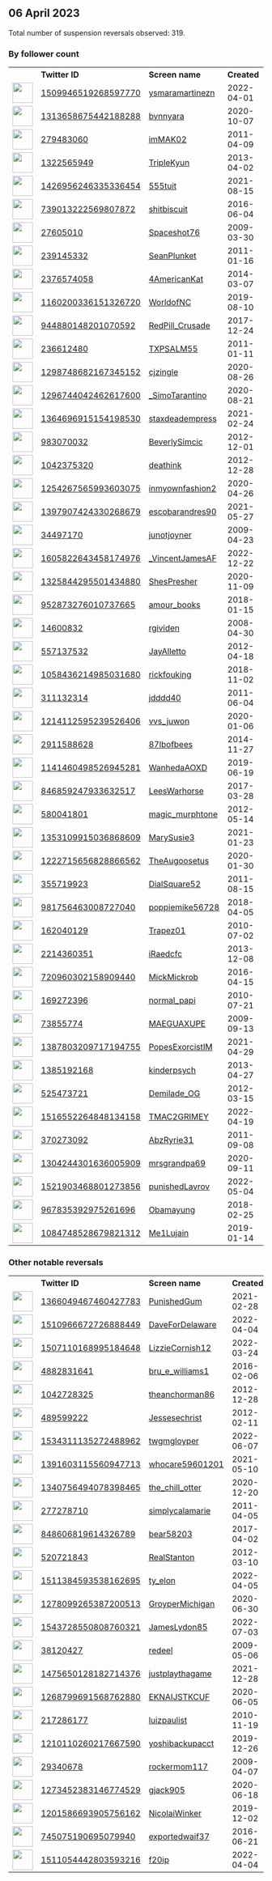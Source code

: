 
## 06 April 2023
Total number of suspension reversals observed: 319.

### By follower count
<table><tr><th></th><th align="left">Twitter ID</th><th align="left">Screen name</th>
<th align="left">Created</th><th align="left">Status</th><th align="left">Suspended</th><th align="left">Followers</th>
<tr><td><a href="https://pbs.twimg.com/profile_images/1643829537522823168/ggzCOh-b_normal.jpg"><img src="https://pbs.twimg.com/profile_images/1643829537522823168/ggzCOh-b_normal.jpg" width="40px" height="40px" align="center"/></a></td><td><a href="https://twitter.com/intent/user?user_id=1509946519268597770">1509946519268597770</a></td><td><a href="https://twitter.com/ysmaramartinezn">ysmaramartinezn</a></td><td>2022-04-01</td><td align="center"></td><td>2023-01-08</td><td>369259</td></tr>
<tr><td><a href="https://pbs.twimg.com/profile_images/1642780367722627076/3qV4yHnx_normal.jpg"><img src="https://pbs.twimg.com/profile_images/1642780367722627076/3qV4yHnx_normal.jpg" width="40px" height="40px" align="center"/></a></td><td><a href="https://twitter.com/intent/user?user_id=1313658675442188288">1313658675442188288</a></td><td><a href="https://twitter.com/bvnnyara">bvnnyara</a></td><td>2020-10-07</td><td align="center"></td><td>2022-10-27</td><td>206460</td></tr>
<tr><td><a href="https://pbs.twimg.com/profile_images/1641490433237995521/yWEtxgLs_normal.jpg"><img src="https://pbs.twimg.com/profile_images/1641490433237995521/yWEtxgLs_normal.jpg" width="40px" height="40px" align="center"/></a></td><td><a href="https://twitter.com/intent/user?user_id=279483060">279483060</a></td><td><a href="https://twitter.com/imMAK02">imMAK02</a></td><td>2011-04-09</td><td align="center"></td><td></td><td>82443</td></tr>
<tr><td><a href="https://pbs.twimg.com/profile_images/1607390670196723719/lPHQd662_normal.jpg"><img src="https://pbs.twimg.com/profile_images/1607390670196723719/lPHQd662_normal.jpg" width="40px" height="40px" align="center"/></a></td><td><a href="https://twitter.com/intent/user?user_id=1322565949">1322565949</a></td><td><a href="https://twitter.com/TripleKyun">TripleKyun</a></td><td>2013-04-02</td><td align="center"></td><td>2023-03-20</td><td>62616</td></tr>
<tr><td><a href="https://pbs.twimg.com/profile_images/1643675530871414791/b9tjXMcC_normal.jpg"><img src="https://pbs.twimg.com/profile_images/1643675530871414791/b9tjXMcC_normal.jpg" width="40px" height="40px" align="center"/></a></td><td><a href="https://twitter.com/intent/user?user_id=1426956246335336454">1426956246335336454</a></td><td><a href="https://twitter.com/555tuit">555tuit</a></td><td>2021-08-15</td><td align="center"></td><td></td><td>35181</td></tr>
<tr><td><a href="https://pbs.twimg.com/profile_images/1475923391903318022/tIXscS95_normal.jpg"><img src="https://pbs.twimg.com/profile_images/1475923391903318022/tIXscS95_normal.jpg" width="40px" height="40px" align="center"/></a></td><td><a href="https://twitter.com/intent/user?user_id=739013222569807872">739013222569807872</a></td><td><a href="https://twitter.com/shitbiscuit">shitbiscuit</a></td><td>2016-06-04</td><td align="center"></td><td>2022-10-30</td><td>31933</td></tr>
<tr><td><a href="https://pbs.twimg.com/profile_images/1302096822144577537/K5vYKv7l_normal.jpg"><img src="https://pbs.twimg.com/profile_images/1302096822144577537/K5vYKv7l_normal.jpg" width="40px" height="40px" align="center"/></a></td><td><a href="https://twitter.com/intent/user?user_id=27605010">27605010</a></td><td><a href="https://twitter.com/Spaceshot76">Spaceshot76</a></td><td>2009-03-30</td><td align="center"></td><td></td><td>23083</td></tr>
<tr><td><a href="https://pbs.twimg.com/profile_images/1439760873073963017/I7T-7pm2_normal.jpg"><img src="https://pbs.twimg.com/profile_images/1439760873073963017/I7T-7pm2_normal.jpg" width="40px" height="40px" align="center"/></a></td><td><a href="https://twitter.com/intent/user?user_id=239145332">239145332</a></td><td><a href="https://twitter.com/SeanPlunket">SeanPlunket</a></td><td>2011-01-16</td><td align="center"></td><td>2023-04-03</td><td>22840</td></tr>
<tr><td><a href="https://pbs.twimg.com/profile_images/1300646228871450625/VJPXvz4t_normal.jpg"><img src="https://pbs.twimg.com/profile_images/1300646228871450625/VJPXvz4t_normal.jpg" width="40px" height="40px" align="center"/></a></td><td><a href="https://twitter.com/intent/user?user_id=2376574058">2376574058</a></td><td><a href="https://twitter.com/4AmericanKat">4AmericanKat</a></td><td>2014-03-07</td><td align="center"></td><td></td><td>22119</td></tr>
<tr><td><a href="https://pbs.twimg.com/profile_images/1643873779741782016/dON7UlXc_normal.jpg"><img src="https://pbs.twimg.com/profile_images/1643873779741782016/dON7UlXc_normal.jpg" width="40px" height="40px" align="center"/></a></td><td><a href="https://twitter.com/intent/user?user_id=1160200336151326720">1160200336151326720</a></td><td><a href="https://twitter.com/WorldofNC">WorldofNC</a></td><td>2019-08-10</td><td align="center"></td><td>2022-08-21</td><td>20768</td></tr>
<tr><td><a href="https://pbs.twimg.com/profile_images/1644029256467357697/NaqfCkuA_normal.jpg"><img src="https://pbs.twimg.com/profile_images/1644029256467357697/NaqfCkuA_normal.jpg" width="40px" height="40px" align="center"/></a></td><td><a href="https://twitter.com/intent/user?user_id=944880148201070592">944880148201070592</a></td><td><a href="https://twitter.com/RedPill_Crusade">RedPill_Crusade</a></td><td>2017-12-24</td><td align="center"></td><td></td><td>15360</td></tr>
<tr><td><a href="https://pbs.twimg.com/profile_images/1063449174547591171/X5JlfZeY_normal.jpg"><img src="https://pbs.twimg.com/profile_images/1063449174547591171/X5JlfZeY_normal.jpg" width="40px" height="40px" align="center"/></a></td><td><a href="https://twitter.com/intent/user?user_id=236612480">236612480</a></td><td><a href="https://twitter.com/TXPSALM55">TXPSALM55</a></td><td>2011-01-11</td><td align="center"></td><td></td><td>15047</td></tr>
<tr><td><a href="https://pbs.twimg.com/profile_images/1643884246367346688/m4NnpBYF_normal.jpg"><img src="https://pbs.twimg.com/profile_images/1643884246367346688/m4NnpBYF_normal.jpg" width="40px" height="40px" align="center"/></a></td><td><a href="https://twitter.com/intent/user?user_id=1298748682167345152">1298748682167345152</a></td><td><a href="https://twitter.com/cjzingle">cjzingle</a></td><td>2020-08-26</td><td align="center">🚫</td><td>2022-02-13</td><td>13502</td></tr>
<tr><td><a href="https://pbs.twimg.com/profile_images/1524778700113334272/U3jgMoI5_normal.jpg"><img src="https://pbs.twimg.com/profile_images/1524778700113334272/U3jgMoI5_normal.jpg" width="40px" height="40px" align="center"/></a></td><td><a href="https://twitter.com/intent/user?user_id=1296744042462617600">1296744042462617600</a></td><td><a href="https://twitter.com/_SimoTarantino">_SimoTarantino</a></td><td>2020-08-21</td><td align="center"></td><td></td><td>10962</td></tr>
<tr><td><a href="https://pbs.twimg.com/profile_images/1638939675216822272/u7YO0YkK_normal.jpg"><img src="https://pbs.twimg.com/profile_images/1638939675216822272/u7YO0YkK_normal.jpg" width="40px" height="40px" align="center"/></a></td><td><a href="https://twitter.com/intent/user?user_id=1364696915154198530">1364696915154198530</a></td><td><a href="https://twitter.com/staxdeadempress">staxdeadempress</a></td><td>2021-02-24</td><td align="center"></td><td>2023-03-15</td><td>9775</td></tr>
<tr><td><a href="https://pbs.twimg.com/profile_images/1643985732976144384/9WpPgfJT_normal.jpg"><img src="https://pbs.twimg.com/profile_images/1643985732976144384/9WpPgfJT_normal.jpg" width="40px" height="40px" align="center"/></a></td><td><a href="https://twitter.com/intent/user?user_id=983070032">983070032</a></td><td><a href="https://twitter.com/BeverlySimcic">BeverlySimcic</a></td><td>2012-12-01</td><td align="center"></td><td></td><td>9571</td></tr>
<tr><td><a href="https://pbs.twimg.com/profile_images/1347701829589753856/itZO2YzE_normal.jpg"><img src="https://pbs.twimg.com/profile_images/1347701829589753856/itZO2YzE_normal.jpg" width="40px" height="40px" align="center"/></a></td><td><a href="https://twitter.com/intent/user?user_id=1042375320">1042375320</a></td><td><a href="https://twitter.com/deathink">deathink</a></td><td>2012-12-28</td><td align="center"></td><td></td><td>9333</td></tr>
<tr><td><a href="https://pbs.twimg.com/profile_images/1343237770811158531/p8JZhQgs_normal.jpg"><img src="https://pbs.twimg.com/profile_images/1343237770811158531/p8JZhQgs_normal.jpg" width="40px" height="40px" align="center"/></a></td><td><a href="https://twitter.com/intent/user?user_id=1254267565993603075">1254267565993603075</a></td><td><a href="https://twitter.com/inmyownfashion2">inmyownfashion2</a></td><td>2020-04-26</td><td align="center"></td><td>2022-08-07</td><td>9208</td></tr>
<tr><td><a href="https://pbs.twimg.com/profile_images/1641626518139944961/UFNzeAXR_normal.jpg"><img src="https://pbs.twimg.com/profile_images/1641626518139944961/UFNzeAXR_normal.jpg" width="40px" height="40px" align="center"/></a></td><td><a href="https://twitter.com/intent/user?user_id=1397907424330268679">1397907424330268679</a></td><td><a href="https://twitter.com/escobarandres90">escobarandres90</a></td><td>2021-05-27</td><td align="center"></td><td>2022-06-20</td><td>8859</td></tr>
<tr><td><a href="https://pbs.twimg.com/profile_images/1639033052792856577/iR6ndS96_normal.jpg"><img src="https://pbs.twimg.com/profile_images/1639033052792856577/iR6ndS96_normal.jpg" width="40px" height="40px" align="center"/></a></td><td><a href="https://twitter.com/intent/user?user_id=34497170">34497170</a></td><td><a href="https://twitter.com/junotjoyner">junotjoyner</a></td><td>2009-04-23</td><td align="center"></td><td>2023-04-03</td><td>8689</td></tr>
<tr><td><a href="https://pbs.twimg.com/profile_images/1605850617091850240/C9N6qwaW_normal.jpg"><img src="https://pbs.twimg.com/profile_images/1605850617091850240/C9N6qwaW_normal.jpg" width="40px" height="40px" align="center"/></a></td><td><a href="https://twitter.com/intent/user?user_id=1605822643458174976">1605822643458174976</a></td><td><a href="https://twitter.com/_VincentJamesAF">_VincentJamesAF</a></td><td>2022-12-22</td><td align="center">🚫</td><td>2023-04-04</td><td>6636</td></tr>
<tr><td><a href="https://pbs.twimg.com/profile_images/1539784578914713601/Z-Dr0YCa_normal.jpg"><img src="https://pbs.twimg.com/profile_images/1539784578914713601/Z-Dr0YCa_normal.jpg" width="40px" height="40px" align="center"/></a></td><td><a href="https://twitter.com/intent/user?user_id=1325844295501434880">1325844295501434880</a></td><td><a href="https://twitter.com/ShesPresher">ShesPresher</a></td><td>2020-11-09</td><td align="center"></td><td>2023-01-01</td><td>6464</td></tr>
<tr><td><a href="https://pbs.twimg.com/profile_images/1484468909893816321/rBWAoqec_normal.jpg"><img src="https://pbs.twimg.com/profile_images/1484468909893816321/rBWAoqec_normal.jpg" width="40px" height="40px" align="center"/></a></td><td><a href="https://twitter.com/intent/user?user_id=952873276010737665">952873276010737665</a></td><td><a href="https://twitter.com/amour_books">amour_books</a></td><td>2018-01-15</td><td align="center"></td><td>2022-08-04</td><td>5885</td></tr>
<tr><td><a href="https://pbs.twimg.com/profile_images/351154575/band_0609_normal.jpg"><img src="https://pbs.twimg.com/profile_images/351154575/band_0609_normal.jpg" width="40px" height="40px" align="center"/></a></td><td><a href="https://twitter.com/intent/user?user_id=14600832">14600832</a></td><td><a href="https://twitter.com/rgividen">rgividen</a></td><td>2008-04-30</td><td align="center"></td><td></td><td>5774</td></tr>
<tr><td><a href="https://pbs.twimg.com/profile_images/1644471911861108737/k8i3Ai4f_normal.jpg"><img src="https://pbs.twimg.com/profile_images/1644471911861108737/k8i3Ai4f_normal.jpg" width="40px" height="40px" align="center"/></a></td><td><a href="https://twitter.com/intent/user?user_id=557137532">557137532</a></td><td><a href="https://twitter.com/JayAlletto">JayAlletto</a></td><td>2012-04-18</td><td align="center"></td><td>2022-06-01</td><td>5645</td></tr>
<tr><td><a href="https://pbs.twimg.com/profile_images/1643263703083524097/fruU5UpZ_normal.jpg"><img src="https://pbs.twimg.com/profile_images/1643263703083524097/fruU5UpZ_normal.jpg" width="40px" height="40px" align="center"/></a></td><td><a href="https://twitter.com/intent/user?user_id=1058436214985031680">1058436214985031680</a></td><td><a href="https://twitter.com/rickfouking">rickfouking</a></td><td>2018-11-02</td><td align="center"></td><td></td><td>5599</td></tr>
<tr><td><a href="https://pbs.twimg.com/profile_images/1493172488078970882/Hc1Ae2Mx_normal.jpg"><img src="https://pbs.twimg.com/profile_images/1493172488078970882/Hc1Ae2Mx_normal.jpg" width="40px" height="40px" align="center"/></a></td><td><a href="https://twitter.com/intent/user?user_id=311132314">311132314</a></td><td><a href="https://twitter.com/jdddd40">jdddd40</a></td><td>2011-06-04</td><td align="center"></td><td>2023-02-04</td><td>5361</td></tr>
<tr><td><a href="https://pbs.twimg.com/profile_images/1462040489214062597/cPSYoGy9_normal.jpg"><img src="https://pbs.twimg.com/profile_images/1462040489214062597/cPSYoGy9_normal.jpg" width="40px" height="40px" align="center"/></a></td><td><a href="https://twitter.com/intent/user?user_id=1214112595239526406">1214112595239526406</a></td><td><a href="https://twitter.com/vvs_juwon">vvs_juwon</a></td><td>2020-01-06</td><td align="center"></td><td>2022-07-28</td><td>4855</td></tr>
<tr><td><a href="https://pbs.twimg.com/profile_images/1330743764676009984/cypq1vMs_normal.jpg"><img src="https://pbs.twimg.com/profile_images/1330743764676009984/cypq1vMs_normal.jpg" width="40px" height="40px" align="center"/></a></td><td><a href="https://twitter.com/intent/user?user_id=2911588628">2911588628</a></td><td><a href="https://twitter.com/87lbofbees">87lbofbees</a></td><td>2014-11-27</td><td align="center"></td><td>2022-12-28</td><td>4224</td></tr>
<tr><td><a href="https://pbs.twimg.com/profile_images/1638636809654501376/PQqcsbpt_normal.jpg"><img src="https://pbs.twimg.com/profile_images/1638636809654501376/PQqcsbpt_normal.jpg" width="40px" height="40px" align="center"/></a></td><td><a href="https://twitter.com/intent/user?user_id=1141460498526945281">1141460498526945281</a></td><td><a href="https://twitter.com/WanhedaAOXD">WanhedaAOXD</a></td><td>2019-06-19</td><td align="center"></td><td>2023-03-11</td><td>3673</td></tr>
<tr><td><a href="https://pbs.twimg.com/profile_images/846863831083167744/JXdkpiYV_normal.jpg"><img src="https://pbs.twimg.com/profile_images/846863831083167744/JXdkpiYV_normal.jpg" width="40px" height="40px" align="center"/></a></td><td><a href="https://twitter.com/intent/user?user_id=846859247933632517">846859247933632517</a></td><td><a href="https://twitter.com/LeesWarhorse">LeesWarhorse</a></td><td>2017-03-28</td><td align="center"></td><td>2022-12-28</td><td>3597</td></tr>
<tr><td><a href="https://pbs.twimg.com/profile_images/1061365193605894144/2RK3fmH7_normal.jpg"><img src="https://pbs.twimg.com/profile_images/1061365193605894144/2RK3fmH7_normal.jpg" width="40px" height="40px" align="center"/></a></td><td><a href="https://twitter.com/intent/user?user_id=580041801">580041801</a></td><td><a href="https://twitter.com/magic_murphtone">magic_murphtone</a></td><td>2012-05-14</td><td align="center"></td><td></td><td>3296</td></tr>
<tr><td><a href="https://pbs.twimg.com/profile_images/1364427289342087174/yOJ1jNFk_normal.jpg"><img src="https://pbs.twimg.com/profile_images/1364427289342087174/yOJ1jNFk_normal.jpg" width="40px" height="40px" align="center"/></a></td><td><a href="https://twitter.com/intent/user?user_id=1353109915036868609">1353109915036868609</a></td><td><a href="https://twitter.com/MarySusie3">MarySusie3</a></td><td>2021-01-23</td><td align="center"></td><td>2022-05-25</td><td>3157</td></tr>
<tr><td><a href="https://pbs.twimg.com/profile_images/1342611759954337792/NZvJ4GgY_normal.jpg"><img src="https://pbs.twimg.com/profile_images/1342611759954337792/NZvJ4GgY_normal.jpg" width="40px" height="40px" align="center"/></a></td><td><a href="https://twitter.com/intent/user?user_id=1222715656828866562">1222715656828866562</a></td><td><a href="https://twitter.com/TheAugoosetus">TheAugoosetus</a></td><td>2020-01-30</td><td align="center"></td><td></td><td>3051</td></tr>
<tr><td><a href="https://pbs.twimg.com/profile_images/1455205829246808065/4nyVZ2qF_normal.png"><img src="https://pbs.twimg.com/profile_images/1455205829246808065/4nyVZ2qF_normal.png" width="40px" height="40px" align="center"/></a></td><td><a href="https://twitter.com/intent/user?user_id=355719923">355719923</a></td><td><a href="https://twitter.com/DialSquare52">DialSquare52</a></td><td>2011-08-15</td><td align="center"></td><td>2023-02-13</td><td>3034</td></tr>
<tr><td><a href="https://pbs.twimg.com/profile_images/983052963504578560/gGXZVVv3_normal.jpg"><img src="https://pbs.twimg.com/profile_images/983052963504578560/gGXZVVv3_normal.jpg" width="40px" height="40px" align="center"/></a></td><td><a href="https://twitter.com/intent/user?user_id=981756463008727040">981756463008727040</a></td><td><a href="https://twitter.com/poppiemike56728">poppiemike56728</a></td><td>2018-04-05</td><td align="center"></td><td>2022-10-29</td><td>2981</td></tr>
<tr><td><a href="https://pbs.twimg.com/profile_images/1264902960712159239/mDMnUb8X_normal.jpg"><img src="https://pbs.twimg.com/profile_images/1264902960712159239/mDMnUb8X_normal.jpg" width="40px" height="40px" align="center"/></a></td><td><a href="https://twitter.com/intent/user?user_id=162040129">162040129</a></td><td><a href="https://twitter.com/Trapez01">Trapez01</a></td><td>2010-07-02</td><td align="center"></td><td>2022-08-03</td><td>2817</td></tr>
<tr><td><a href="https://pbs.twimg.com/profile_images/1647263336147349504/lBzg6NAm_normal.jpg"><img src="https://pbs.twimg.com/profile_images/1647263336147349504/lBzg6NAm_normal.jpg" width="40px" height="40px" align="center"/></a></td><td><a href="https://twitter.com/intent/user?user_id=2214360351">2214360351</a></td><td><a href="https://twitter.com/iRaedcfc">iRaedcfc</a></td><td>2013-12-08</td><td align="center"></td><td>2023-02-06</td><td>2549</td></tr>
<tr><td><a href="https://pbs.twimg.com/profile_images/1643114561329922048/Ia-Ugck-_normal.jpg"><img src="https://pbs.twimg.com/profile_images/1643114561329922048/Ia-Ugck-_normal.jpg" width="40px" height="40px" align="center"/></a></td><td><a href="https://twitter.com/intent/user?user_id=720960302158909440">720960302158909440</a></td><td><a href="https://twitter.com/MickMickrob">MickMickrob</a></td><td>2016-04-15</td><td align="center"></td><td>2022-08-20</td><td>2545</td></tr>
<tr><td><a href="https://pbs.twimg.com/profile_images/1643354361370648576/I_ATu7-f_normal.jpg"><img src="https://pbs.twimg.com/profile_images/1643354361370648576/I_ATu7-f_normal.jpg" width="40px" height="40px" align="center"/></a></td><td><a href="https://twitter.com/intent/user?user_id=169272396">169272396</a></td><td><a href="https://twitter.com/normal_papi">normal_papi</a></td><td>2010-07-21</td><td align="center"></td><td></td><td>2461</td></tr>
<tr><td><a href="https://pbs.twimg.com/profile_images/1393217421369020417/SkuIm_1V_normal.jpg"><img src="https://pbs.twimg.com/profile_images/1393217421369020417/SkuIm_1V_normal.jpg" width="40px" height="40px" align="center"/></a></td><td><a href="https://twitter.com/intent/user?user_id=73855774">73855774</a></td><td><a href="https://twitter.com/MAEGUAXUPE">MAEGUAXUPE</a></td><td>2009-09-13</td><td align="center"></td><td>2022-10-18</td><td>2295</td></tr>
<tr><td><a href="https://pbs.twimg.com/profile_images/1645451856850632704/zxm92qfP_normal.jpg"><img src="https://pbs.twimg.com/profile_images/1645451856850632704/zxm92qfP_normal.jpg" width="40px" height="40px" align="center"/></a></td><td><a href="https://twitter.com/intent/user?user_id=1387803209717194755">1387803209717194755</a></td><td><a href="https://twitter.com/PopesExorcistIM">PopesExorcistIM</a></td><td>2021-04-29</td><td align="center"></td><td>2022-12-15</td><td>2219</td></tr>
<tr><td><a href="https://pbs.twimg.com/profile_images/1646928680684249098/RQHAZBQ9_normal.jpg"><img src="https://pbs.twimg.com/profile_images/1646928680684249098/RQHAZBQ9_normal.jpg" width="40px" height="40px" align="center"/></a></td><td><a href="https://twitter.com/intent/user?user_id=1385192168">1385192168</a></td><td><a href="https://twitter.com/kinderpsych">kinderpsych</a></td><td>2013-04-27</td><td align="center"></td><td></td><td>2201</td></tr>
<tr><td><a href="https://pbs.twimg.com/profile_images/1644306108331311104/uhE4GT4I_normal.jpg"><img src="https://pbs.twimg.com/profile_images/1644306108331311104/uhE4GT4I_normal.jpg" width="40px" height="40px" align="center"/></a></td><td><a href="https://twitter.com/intent/user?user_id=525473721">525473721</a></td><td><a href="https://twitter.com/Demilade_OG">Demilade_OG</a></td><td>2012-03-15</td><td align="center"></td><td>2023-02-05</td><td>2181</td></tr>
<tr><td><a href="https://pbs.twimg.com/profile_images/1571651033423560704/cwOMDFne_normal.jpg"><img src="https://pbs.twimg.com/profile_images/1571651033423560704/cwOMDFne_normal.jpg" width="40px" height="40px" align="center"/></a></td><td><a href="https://twitter.com/intent/user?user_id=1516552264848134158">1516552264848134158</a></td><td><a href="https://twitter.com/TMAC2GRIMEY">TMAC2GRIMEY</a></td><td>2022-04-19</td><td align="center"></td><td>2022-09-23</td><td>2124</td></tr>
<tr><td><a href="https://pbs.twimg.com/profile_images/1420835964608516101/wL0KArgg_normal.jpg"><img src="https://pbs.twimg.com/profile_images/1420835964608516101/wL0KArgg_normal.jpg" width="40px" height="40px" align="center"/></a></td><td><a href="https://twitter.com/intent/user?user_id=370273092">370273092</a></td><td><a href="https://twitter.com/AbzRyrie31">AbzRyrie31</a></td><td>2011-09-08</td><td align="center"></td><td></td><td>2111</td></tr>
<tr><td><a href="https://pbs.twimg.com/profile_images/1528523271637020674/0i1972HK_normal.jpg"><img src="https://pbs.twimg.com/profile_images/1528523271637020674/0i1972HK_normal.jpg" width="40px" height="40px" align="center"/></a></td><td><a href="https://twitter.com/intent/user?user_id=1304244301636005909">1304244301636005909</a></td><td><a href="https://twitter.com/mrsgrandpa69">mrsgrandpa69</a></td><td>2020-09-11</td><td align="center"></td><td>2022-08-25</td><td>1973</td></tr>
<tr><td><a href="https://pbs.twimg.com/profile_images/1585558742078144512/VxM_QrUW_normal.jpg"><img src="https://pbs.twimg.com/profile_images/1585558742078144512/VxM_QrUW_normal.jpg" width="40px" height="40px" align="center"/></a></td><td><a href="https://twitter.com/intent/user?user_id=1521903468801273856">1521903468801273856</a></td><td><a href="https://twitter.com/punishedLavrov">punishedLavrov</a></td><td>2022-05-04</td><td align="center"></td><td>2022-10-30</td><td>1792</td></tr>
<tr><td><a href="https://pbs.twimg.com/profile_images/1614752192438599680/QKiRCj5K_normal.jpg"><img src="https://pbs.twimg.com/profile_images/1614752192438599680/QKiRCj5K_normal.jpg" width="40px" height="40px" align="center"/></a></td><td><a href="https://twitter.com/intent/user?user_id=967835392975261696">967835392975261696</a></td><td><a href="https://twitter.com/Obamayung">Obamayung</a></td><td>2018-02-25</td><td align="center"></td><td>2022-12-30</td><td>1718</td></tr>
<tr><td><a href="https://pbs.twimg.com/profile_images/1518007618391920640/xcTZoOUU_normal.jpg"><img src="https://pbs.twimg.com/profile_images/1518007618391920640/xcTZoOUU_normal.jpg" width="40px" height="40px" align="center"/></a></td><td><a href="https://twitter.com/intent/user?user_id=1084748528679821312">1084748528679821312</a></td><td><a href="https://twitter.com/Me1Lujain">Me1Lujain</a></td><td>2019-01-14</td><td align="center"></td><td>2022-08-14</td><td>1630</td></tr>
</table>

### Other notable reversals
<table><tr><th></th><th align="left">Twitter ID</th><th align="left">Screen name</th>
<th align="left">Created</th><th align="left">Status</th><th align="left">Suspended</th><th align="left">Followers</th>
<tr><td><a href="https://pbs.twimg.com/profile_images/1643853358057357312/UTN-Bll__normal.jpg"><img src="https://pbs.twimg.com/profile_images/1643853358057357312/UTN-Bll__normal.jpg" width="40px" height="40px" align="center"/></a></td><td><a href="https://twitter.com/intent/user?user_id=1366049467460427783">1366049467460427783</a></td><td><a href="https://twitter.com/PunishedGum">PunishedGum</a></td><td>2021-02-28</td><td align="center"></td><td>2022-10-19</td><td>786</td></tr>
<tr><td><a href="https://pbs.twimg.com/profile_images/1644345895616491520/K9j-YB1z_normal.jpg"><img src="https://pbs.twimg.com/profile_images/1644345895616491520/K9j-YB1z_normal.jpg" width="40px" height="40px" align="center"/></a></td><td><a href="https://twitter.com/intent/user?user_id=1510966672726888449">1510966672726888449</a></td><td><a href="https://twitter.com/DaveForDelaware">DaveForDelaware</a></td><td>2022-04-04</td><td align="center"></td><td>2022-06-28</td><td>1039</td></tr>
<tr><td><a href="https://pbs.twimg.com/profile_images/1507115641781854225/Xm4JdFPo_normal.png"><img src="https://pbs.twimg.com/profile_images/1507115641781854225/Xm4JdFPo_normal.png" width="40px" height="40px" align="center"/></a></td><td><a href="https://twitter.com/intent/user?user_id=1507110168995184648">1507110168995184648</a></td><td><a href="https://twitter.com/LizzieCornish12">LizzieCornish12</a></td><td>2022-03-24</td><td align="center"></td><td>2022-12-18</td><td>886</td></tr>
<tr><td><a href="https://pbs.twimg.com/profile_images/1643894959357980672/5RQ-ofUk_normal.jpg"><img src="https://pbs.twimg.com/profile_images/1643894959357980672/5RQ-ofUk_normal.jpg" width="40px" height="40px" align="center"/></a></td><td><a href="https://twitter.com/intent/user?user_id=4882831641">4882831641</a></td><td><a href="https://twitter.com/bru_e_williams1">bru_e_williams1</a></td><td>2016-02-06</td><td align="center"></td><td>2022-12-21</td><td>610</td></tr>
<tr><td><a href="https://pbs.twimg.com/profile_images/3097474742/7e7a220b5b11a43c4b49d2f6cf532e3b_normal.jpeg"><img src="https://pbs.twimg.com/profile_images/3097474742/7e7a220b5b11a43c4b49d2f6cf532e3b_normal.jpeg" width="40px" height="40px" align="center"/></a></td><td><a href="https://twitter.com/intent/user?user_id=1042728325">1042728325</a></td><td><a href="https://twitter.com/theanchorman86">theanchorman86</a></td><td>2012-12-28</td><td align="center"></td><td>2022-12-29</td><td>73</td></tr>
<tr><td><a href="https://pbs.twimg.com/profile_images/1013310653166219265/LmBQdYVG_normal.jpg"><img src="https://pbs.twimg.com/profile_images/1013310653166219265/LmBQdYVG_normal.jpg" width="40px" height="40px" align="center"/></a></td><td><a href="https://twitter.com/intent/user?user_id=489599222">489599222</a></td><td><a href="https://twitter.com/Jessesechrist">Jessesechrist</a></td><td>2012-02-11</td><td align="center"></td><td>2022-10-30</td><td>82</td></tr>
<tr><td><a href="https://pbs.twimg.com/profile_images/1534317250605350915/cMg6o3a4_normal.jpg"><img src="https://pbs.twimg.com/profile_images/1534317250605350915/cMg6o3a4_normal.jpg" width="40px" height="40px" align="center"/></a></td><td><a href="https://twitter.com/intent/user?user_id=1534311135272488962">1534311135272488962</a></td><td><a href="https://twitter.com/twgmgloyper">twgmgloyper</a></td><td>2022-06-07</td><td align="center"></td><td>2022-10-30</td><td>100</td></tr>
<tr><td><a href="https://pbs.twimg.com/profile_images/1527905597752057857/t67qAvWH_normal.jpg"><img src="https://pbs.twimg.com/profile_images/1527905597752057857/t67qAvWH_normal.jpg" width="40px" height="40px" align="center"/></a></td><td><a href="https://twitter.com/intent/user?user_id=1391603115560947713">1391603115560947713</a></td><td><a href="https://twitter.com/whocare59601201">whocare59601201</a></td><td>2021-05-10</td><td align="center"></td><td>2022-08-23</td><td>166</td></tr>
<tr><td><a href="https://pbs.twimg.com/profile_images/1637499794682724355/gWV6lkwk_normal.jpg"><img src="https://pbs.twimg.com/profile_images/1637499794682724355/gWV6lkwk_normal.jpg" width="40px" height="40px" align="center"/></a></td><td><a href="https://twitter.com/intent/user?user_id=1340756494078398465">1340756494078398465</a></td><td><a href="https://twitter.com/the_chill_otter">the_chill_otter</a></td><td>2020-12-20</td><td align="center"></td><td>2023-03-25</td><td>500</td></tr>
<tr><td><a href="https://pbs.twimg.com/profile_images/1644756201236774912/pZx17ltG_normal.jpg"><img src="https://pbs.twimg.com/profile_images/1644756201236774912/pZx17ltG_normal.jpg" width="40px" height="40px" align="center"/></a></td><td><a href="https://twitter.com/intent/user?user_id=277278710">277278710</a></td><td><a href="https://twitter.com/simplycalamarie">simplycalamarie</a></td><td>2011-04-05</td><td align="center"></td><td>2023-03-25</td><td>131</td></tr>
<tr><td><a href="https://pbs.twimg.com/profile_images/1399982103136178180/2vj8XVVl_normal.jpg"><img src="https://pbs.twimg.com/profile_images/1399982103136178180/2vj8XVVl_normal.jpg" width="40px" height="40px" align="center"/></a></td><td><a href="https://twitter.com/intent/user?user_id=848606819614326789">848606819614326789</a></td><td><a href="https://twitter.com/bear58203">bear58203</a></td><td>2017-04-02</td><td align="center"></td><td>2022-08-22</td><td>1082</td></tr>
<tr><td><a href="https://pbs.twimg.com/profile_images/1241946818071498752/FXU84_cG_normal.jpg"><img src="https://pbs.twimg.com/profile_images/1241946818071498752/FXU84_cG_normal.jpg" width="40px" height="40px" align="center"/></a></td><td><a href="https://twitter.com/intent/user?user_id=520721843">520721843</a></td><td><a href="https://twitter.com/RealStanton">RealStanton</a></td><td>2012-03-10</td><td align="center"></td><td>2022-12-27</td><td>23</td></tr>
<tr><td><a href="https://pbs.twimg.com/profile_images/1511384843032145924/Uqk1fz8h_normal.jpg"><img src="https://pbs.twimg.com/profile_images/1511384843032145924/Uqk1fz8h_normal.jpg" width="40px" height="40px" align="center"/></a></td><td><a href="https://twitter.com/intent/user?user_id=1511384593538162695">1511384593538162695</a></td><td><a href="https://twitter.com/ty_elon">ty_elon</a></td><td>2022-04-05</td><td align="center"></td><td>2022-12-12</td><td>14</td></tr>
<tr><td><a href="https://pbs.twimg.com/profile_images/1510105631574921217/eDXAoUMy_normal.jpg"><img src="https://pbs.twimg.com/profile_images/1510105631574921217/eDXAoUMy_normal.jpg" width="40px" height="40px" align="center"/></a></td><td><a href="https://twitter.com/intent/user?user_id=1278099265387200513">1278099265387200513</a></td><td><a href="https://twitter.com/GroyperMichigan">GroyperMichigan</a></td><td>2020-06-30</td><td align="center"></td><td>2022-04-23</td><td>611</td></tr>
<tr><td><a href="https://pbs.twimg.com/profile_images/1545293307005190144/quOmO-7F_normal.jpg"><img src="https://pbs.twimg.com/profile_images/1545293307005190144/quOmO-7F_normal.jpg" width="40px" height="40px" align="center"/></a></td><td><a href="https://twitter.com/intent/user?user_id=1543728550808760321">1543728550808760321</a></td><td><a href="https://twitter.com/JamesLydon85">JamesLydon85</a></td><td>2022-07-03</td><td align="center"></td><td>2022-11-22</td><td>7</td></tr>
<tr><td><a href="https://abs.twimg.com/sticky/default_profile_images/default_profile_normal.png"><img src="https://abs.twimg.com/sticky/default_profile_images/default_profile_normal.png" width="40px" height="40px" align="center"/></a></td><td><a href="https://twitter.com/intent/user?user_id=38120427">38120427</a></td><td><a href="https://twitter.com/redeel">redeel</a></td><td>2009-05-06</td><td align="center"></td><td>2022-12-23</td><td>13</td></tr>
<tr><td><a href="https://pbs.twimg.com/profile_images/1643264314021748738/629PO83l_normal.jpg"><img src="https://pbs.twimg.com/profile_images/1643264314021748738/629PO83l_normal.jpg" width="40px" height="40px" align="center"/></a></td><td><a href="https://twitter.com/intent/user?user_id=1475650128182714376">1475650128182714376</a></td><td><a href="https://twitter.com/justplaythagame">justplaythagame</a></td><td>2021-12-28</td><td align="center"></td><td>2023-03-31</td><td>333</td></tr>
<tr><td><a href="https://pbs.twimg.com/profile_images/1643555762340515841/1bLy7CXa_normal.jpg"><img src="https://pbs.twimg.com/profile_images/1643555762340515841/1bLy7CXa_normal.jpg" width="40px" height="40px" align="center"/></a></td><td><a href="https://twitter.com/intent/user?user_id=1268799691568762880">1268799691568762880</a></td><td><a href="https://twitter.com/EKNAIJSTKCUF">EKNAIJSTKCUF</a></td><td>2020-06-05</td><td align="center"></td><td>2022-12-05</td><td>82</td></tr>
<tr><td><a href="https://pbs.twimg.com/profile_images/1488268423792578560/Jxz9RiDe_normal.jpg"><img src="https://pbs.twimg.com/profile_images/1488268423792578560/Jxz9RiDe_normal.jpg" width="40px" height="40px" align="center"/></a></td><td><a href="https://twitter.com/intent/user?user_id=217286177">217286177</a></td><td><a href="https://twitter.com/luizpaulist">luizpaulist</a></td><td>2010-11-19</td><td align="center"></td><td>2022-12-27</td><td>129</td></tr>
<tr><td><a href="https://pbs.twimg.com/profile_images/1594363980796919809/hrCHEvI1_normal.jpg"><img src="https://pbs.twimg.com/profile_images/1594363980796919809/hrCHEvI1_normal.jpg" width="40px" height="40px" align="center"/></a></td><td><a href="https://twitter.com/intent/user?user_id=1210110260217667590">1210110260217667590</a></td><td><a href="https://twitter.com/yoshibackupacct">yoshibackupacct</a></td><td>2019-12-26</td><td align="center"></td><td>2022-12-01</td><td>736</td></tr>
<tr><td><a href="https://pbs.twimg.com/profile_images/1603841548101292034/y7plelqT_normal.jpg"><img src="https://pbs.twimg.com/profile_images/1603841548101292034/y7plelqT_normal.jpg" width="40px" height="40px" align="center"/></a></td><td><a href="https://twitter.com/intent/user?user_id=29340678">29340678</a></td><td><a href="https://twitter.com/rockermom117">rockermom117</a></td><td>2009-04-07</td><td align="center"></td><td>2023-03-23</td><td>22</td></tr>
<tr><td><a href="https://abs.twimg.com/sticky/default_profile_images/default_profile_normal.png"><img src="https://abs.twimg.com/sticky/default_profile_images/default_profile_normal.png" width="40px" height="40px" align="center"/></a></td><td><a href="https://twitter.com/intent/user?user_id=1273452383146774529">1273452383146774529</a></td><td><a href="https://twitter.com/gjack905">gjack905</a></td><td>2020-06-18</td><td align="center"></td><td>2023-02-01</td><td>1</td></tr>
<tr><td><a href="https://pbs.twimg.com/profile_images/1643977243788738560/MBKuungk_normal.jpg"><img src="https://pbs.twimg.com/profile_images/1643977243788738560/MBKuungk_normal.jpg" width="40px" height="40px" align="center"/></a></td><td><a href="https://twitter.com/intent/user?user_id=1201586693905756162">1201586693905756162</a></td><td><a href="https://twitter.com/NicolaiWinker">NicolaiWinker</a></td><td>2019-12-02</td><td align="center"></td><td>2022-09-21</td><td>371</td></tr>
<tr><td><a href="https://pbs.twimg.com/profile_images/1261848052450635777/x0GjywUg_normal.jpg"><img src="https://pbs.twimg.com/profile_images/1261848052450635777/x0GjywUg_normal.jpg" width="40px" height="40px" align="center"/></a></td><td><a href="https://twitter.com/intent/user?user_id=745075190695079940">745075190695079940</a></td><td><a href="https://twitter.com/exportedwaif37">exportedwaif37</a></td><td>2016-06-21</td><td align="center"></td><td>2022-10-30</td><td>108</td></tr>
<tr><td><a href="https://pbs.twimg.com/profile_images/1575708822051889153/rPd-RxqH_normal.png"><img src="https://pbs.twimg.com/profile_images/1575708822051889153/rPd-RxqH_normal.png" width="40px" height="40px" align="center"/></a></td><td><a href="https://twitter.com/intent/user?user_id=1511054442803593216">1511054442803593216</a></td><td><a href="https://twitter.com/f20ip">f20ip</a></td><td>2022-04-04</td><td align="center"></td><td>2022-11-23</td><td>9</td></tr>
</table>
